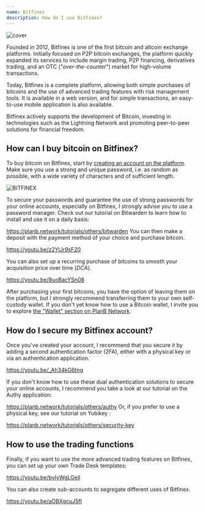 ```yaml
---
name: Bitfinex
description: How do I use Bitfinex?
---
```

![cover](assets/cover.webp)

Founded in 2012, Bitfinex is one of the first bitcoin and altcoin exchange platforms. Initially focused on P2P bitcoin exchanges, the platform quickly expanded its services to include margin trading, P2P financing, derivatives trading, and an OTC ("*over-the-counter*") market for high-volume transactions.

Today, Bitfinex is a complete platform, allowing both simple purchases of bitcoins and the use of advanced trading features with risk management tools. It is available in a web version, and for simple transactions, an easy-to-use mobile application is also available.

Bitfinex actively supports the development of Bitcoin, investing in technologies such as the Lightning Network and promoting peer-to-peer solutions for financial freedom.

## How can I buy bitcoin on Bitfinex?

To buy bitcoin on Bitfinex, start by [creating an account on the platform](https://www.bitfinex.com/sign-up/). Make sure you use a strong and unique password, i.e. as random as possible, with a wide variety of characters and of sufficient length.

![BITFINEX](assets/notext/01.webp)

To secure your passwords and guarantee the use of strong passwords for your online accounts, especially on Bitfinex, I strongly advise you to use a password manager. Check out our tutorial on Bitwarden to learn how to install and use it on a daily basis:

https://planb.network/tutorials/others/bitwarden
You can then make a deposit with the payment method of your choice and purchase bitcoin.

https://youtu.be/z2YlJr9sF20

You can also set up a recurring purchase of bitcoins to smooth your acquisition price over time (*DCA*).

https://youtu.be/8uoBacYSn08

After purchasing your first bitcoins, you have the option of leaving them on the platform, but I strongly recommend transferring them to your own self-custody wallet. If you don't yet know how to use a Bitcoin wallet, I invite you to explore [the "Wallet" section on PlanB Network](https://planb.network/tutorials/wallet).

## How do I secure my Bitfinex account?

Once you've created your account, I recommend that you secure it by adding a second authentication factor (2FA), either with a physical key or via an authentication application.

https://youtu.be/_Ah34kG6tng

If you don't know how to use these dual authentication solutions to secure your online accounts, I recommend you take a look at our tutorial on the Authy application:

https://planb.network/tutorials/others/authy
Or, if you prefer to use a physical key, see our tutorial on Yubikey :

https://planb.network/tutorials/others/security-key
## How to use the trading functions

Finally, if you want to use the more advanced trading features on Bitfinex, you can set up your own Trade Desk templates:

https://youtu.be/byIyWgLGejI

You can also create sub-accounts to segregate different uses of Bitfinex.

https://youtu.be/aOBXgcuJ5fI